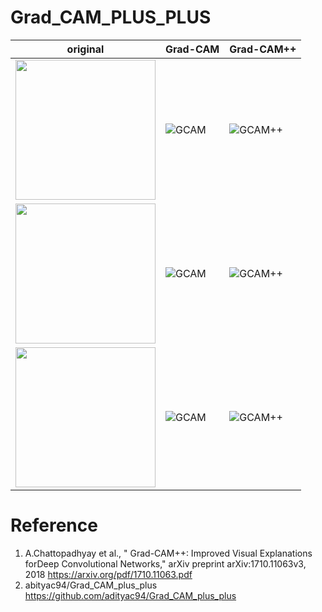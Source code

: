 # Grad_CAM_PLUS_PLUS

|original|Grad-CAM|Grad-CAM++|
|---|---|----
|<img src="https://github.com/lisssse14/Grad_CAM_PLUS_PLUS/blob/master/image/dog.png" height="224" width="224">|![GCAM](https://github.com/lisssse14/Grad_CAM_PLUS_PLUS/blob/master/image/dog_gcam.jpg)|![GCAM++](https://github.com/lisssse14/Grad_CAM_PLUS_PLUS/blob/master/image/dog_gcam++.jpg)
|<img src="https://github.com/lisssse14/Grad_CAM_PLUS_PLUS/blob/master/image/n02088364.jpg" height="224" width="224">|![GCAM](https://github.com/lisssse14/Grad_CAM_PLUS_PLUS/blob/master/image/n02088364_gcam.jpg)|![GCAM++](https://github.com/lisssse14/Grad_CAM_PLUS_PLUS/blob/master/image/n02088364_gcam%2B%2B.jpg)
|<img src="https://github.com/lisssse14/Grad_CAM_PLUS_PLUS/blob/master/image/boat.jpg" height="224" width="224">|![GCAM](https://github.com/lisssse14/Grad_CAM_PLUS_PLUS/blob/master/image/boat_gcam.jpg)|![GCAM++](https://github.com/lisssse14/Grad_CAM_PLUS_PLUS/blob/master/image/boatgcam%2B%2B.jpg)
# Reference
1. A.Chattopadhyay et al., " Grad-CAM++: Improved Visual Explanations forDeep Convolutional Networks," arXiv preprint arXiv:1710.11063v3, 2018 https://arxiv.org/pdf/1710.11063.pdf
2. abityac94/Grad_CAM_plus_plus https://github.com/adityac94/Grad_CAM_plus_plus
